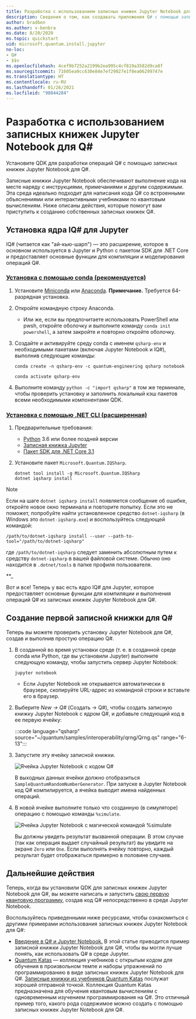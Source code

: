 ```yaml
---
title: Разработка с использованием записных книжек Jupyter Notebook для Q#
description: Сведения о том, как создавать приложения Q# с помощью записных книжек Jupyter Notebook.
author: bradben
ms.author: v-benbra
ms.date: 8/20/2020
ms.topic: quickstart
uid: microsoft.quantum.install.jupyter
no-loc:
- Q#
- $$v
ms.openlocfilehash: 4cef9b7252a2199b2ea995c4cf819a3582d9ca8f
ms.sourcegitcommit: 71605ea9cc630e84e7ef29027e1f0ea06299747e
ms.translationtype: HT
ms.contentlocale: ru-RU
ms.lasthandoff: 01/26/2021
ms.locfileid: "98844284"
---
```

# <a name="develop-with-q-jupyter-notebooks"></a>Разработка с использованием записных книжек Jupyter Notebook для Q#

Установите QDK для разработки операций Q# с помощью записных книжек Jupyter Notebook для Q#.

Записные книжки Jupyter Notebook обеспечивают выполнение кода на месте наряду с инструкциями, примечаниями и другим содержимым. Эта среда идеально подходит для написания кода Q# со встроенными объяснениями или интерактивными учебниками по квантовым вычислениям. Ниже описаны действия, которые помогут вам приступить к созданию собственных записных книжек Q#.

## <a name="install-the-iq-jupyter-kernel"></a>Установка ядра IQ# для Jupyter

IQ# (читается как "ай-кью-шарп") — это расширение, которое в основном используется в Jupyter и Python с пакетом SDK для .NET Core и предоставляет основные функции для компиляции и моделирования операций Q#.

### <a name="install-using-conda-recommended"></a>[Установка с помощью conda (рекомендуется)](#tab/tabid-conda)

1. Установите [Miniconda](https://docs.conda.io/en/latest/miniconda.html) или [Anaconda](https://www.anaconda.com/products/individual#Downloads). **Примечание.** Требуется 64-разрядная установка.

1. Откройте командную строку Anaconda.

   - Или же, если вы предпочитаете использовать PowerShell или pwsh, откройте оболочку и выполните команду `conda init powershell`, а затем закройте и повторно откройте оболочку.

1. Создайте и активируйте среду conda с именем `qsharp-env` и необходимыми пакетами (включая Jupyter Notebook и IQ#), выполнив следующие команды:

    ```
    conda create -n qsharp-env -c quantum-engineering qsharp notebook

    conda activate qsharp-env
    ```

1. Выполните команду `python -c "import qsharp"` в том же терминале, чтобы проверить установку и заполнить локальный кэш пакетов всеми необходимыми компонентами QDK.

### <a name="install-using-net-cli-advanced"></a>[Установка с помощью .NET CLI (расширенная)](#tab/tabid-dotnetcli)

1. Предварительные требования:

    - [Python](https://www.python.org/downloads/) 3.6 или более поздней версии
    - [Записная книжка Jupyter](https://jupyter.readthedocs.io/en/latest/install.html)
    - [Пакет SDK для .NET Core 3.1](https://dotnet.microsoft.com/download/dotnet-core/3.1)

1. Установите пакет `Microsoft.Quantum.IQSharp`.

    ```dotnetcli
    dotnet tool install -g Microsoft.Quantum.IQSharp
    dotnet iqsharp install
    ```

> [!NOTE]
> Если на шаге `dotnet iqsharp install` появляется сообщение об ошибке, откройте новое окно терминала и повторите попытку.
> Если это не поможет, попробуйте найти установленное средство `dotnet-iqsharp` (в Windows это `dotnet-iqsharp.exe`) и воспользуйтесь следующей командой:
> ```
> /path/to/dotnet-iqsharp install --user --path-to-tool="/path/to/dotnet-iqsharp"
> ```
> где `/path/to/dotnet-iqsharp` следует заменить абсолютным путем к средству `dotnet-iqsharp` в вашей файловой системе.
> Обычно оно находится в `.dotnet/tools` в папке профиля пользователя.
    
**_

Вот и все! Теперь у вас есть ядро IQ# для Jupyter, которое предоставляет основные функции для компиляции и выполнения операций Q# из записных книжек Jupyter Notebook для Q#.

## <a name="create-your-first-q-notebook"></a>Создание первой записной книжки для Q#

Теперь вы можете проверить установку Jupyter Notebook для Q#, создав и выполнив простую операцию Q#.

1. В созданной во время установки среде (т. е. в созданной среде conda или Python, где вы установили Jupyter) выполните следующую команду, чтобы запустить сервер Jupyter Notebook:

    ```
    jupyter notebook
    ```

    - Если Jupyter Notebook не открывается автоматически в браузере, скопируйте URL-адрес из командной строки и вставьте его в браузер.

1. Выберите *New → Q#* (Создать → Q#), чтобы создать записную книжку Jupyter Notebook с ядром Q#, и добавьте следующий код в ее первую ячейку:

    :::code language="qsharp" source="~/quantum/samples/interoperability/qrng/Qrng.qs" range="6-13":::

1. Запустите эту ячейку записной книжки.

    ![Ячейка Jupyter Notebook с кодом Q#](~/media/install-guide-jupyter.png)

    В выходных данных ячейки должно отобразиться `SampleQuantumRandomNumberGenerator`. При запуске в Jupyter Notebook код Q# компилируется, а ячейка выводит имена найденных операций.

1. В новой ячейке выполните только что созданную (в симуляторе) операцию с помощью команды `%simulate`.

    ![Ячейка Jupyter Notebook с магической командой %simulate](~/media/install-guide-jupyter-simulate.png)

    Вы должны увидеть результат вызванной операции. В этом случае (так как операция выдает случайный результат) вы увидите на экране `Zero` или `One`. Если выполнять ячейку повторно, каждый результат будет отображаться примерно в половине случаев.

## <a name="next-steps"></a>Дальнейшие действия

Теперь, когда вы установили QDK для записных книжек Jupyter Notebook для Q#, вы можете написать и запустить [свою первую квантовую программу](xref:microsoft.quantum.quickstarts.qrng), создав код Q# непосредственно в среде Jupyter Notebook.

Воспользуйтесь приведенными ниже ресурсами, чтобы ознакомиться с другими примерами использования записных книжек Jupyter Notebook для Q#:

- [Введение в Q# и Jupyter Notebook.](https://docs.microsoft.com/samples/microsoft/quantum/intro-to-qsharp-jupyter/) В этой статье приводится пример записной книжки Jupyter Notebook для Q#, чтобы вы могли лучше понять, как использовать Q# в среде Jupyter.
- [Quantum Katas](xref:microsoft.quantum.overview.katas) — коллекция учебников с открытым кодом для обучения в произвольном темпе и наборы упражнений по программированию в виде записных книжек Jupyter Notebook для Q#. [Записные книжки из учебников Quantum Katas](https://github.com/microsoft/QuantumKatas#tutorial-topics) послужат хорошей отправной точкой. Коллекция Quantum Katas предназначена для обучения квантовым вычислениям с одновременным изучением программирования на Q#. Это отличный пример того, какого рода содержимое можно создать с помощью записных книжек Jupyter Notebook для Q#.
